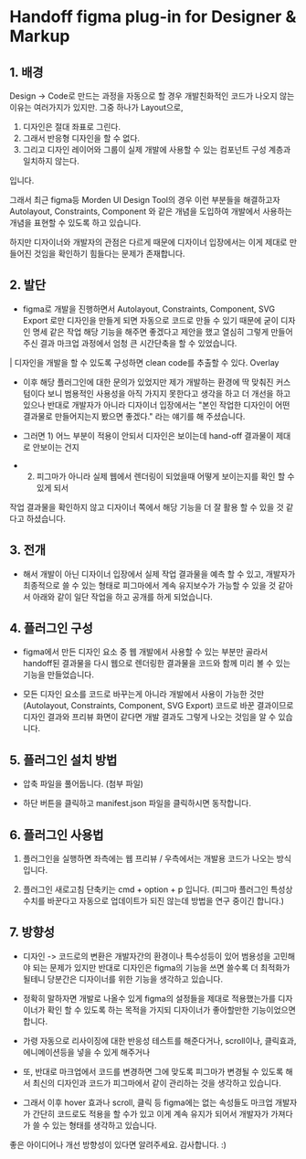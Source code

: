 # Handoff figma plug-in for Designer & Markup


## 1. 배경
Design -> Code로 만드는 과정을 자동으로 할 경우 개발친화적인 코드가 나오지 않는 이유는 여러가지가 있지만. 그중 하나가 Layout으로,

1) 디자인은 절대 좌표로 그린다. 
2) 그래서 반응형 디자인을 할 수 없다. 
3) 그리고 디자인 레이어와 그룹이 실제 개발에 사용할 수 있는 컴포넌트 구성 계층과 일치하지 않는다.

입니다.

그래서 최근 figma등 Morden UI Design Tool의 경우 이런 부분들을 해결하고자 Autolayout, Constraints, Component 와 같은 개념을 도입하여 개발에서 사용하는 개념을 표현할 수 있도록 하고 있습니다.

하지만 디자이너와 개발자의 관점은 다르게 때문에 디자이너 입장에서는 이게 제대로 만들어진 것임을 확인하기 힘들다는 문제가 존재합니다.



## 2. 발단

- figma로 개발을 진행하면서 Autolayout, Constraints, Component, SVG Export 로만 디자인을 만들게 되면 자동으로 코드로 만들 수 있기 때문에 굳이 디자인 명세 같은 작업 해당 기능을 해주면 좋겠다고 제안을 했고 열심히 그렇게 만들어주신 결과 마크업 과정에서 엄청 큰 시간단축을 할 수 있었습니다.

| 디자인을 개발을 할 수 있도록 구성하면 clean code를 추출할 수 있다. Overlay

- 이후 해당 플러그인에 대한 문의가 있었지만 제가 개발하는 환경에 딱 맞춰진 커스텀이다 보니 범용적인 사용성을 아직 가지지 못한다고 생각을 하고 더 개선을 하고 있으나 반대로 개발자가 아니라 디자이너 입장에서는 "본인 작업한 디자인이 어떤 결과물로 만들어지는지 봤으면 좋겠다." 라는 얘기를 해 주셨습니다.

- 그러면 1) 어느 부분이 적용이 안되서 디자인은 보이는데 hand-off 결과물이 제대로 안보이는 건지
- 2) 피그마가 아니라 실제 웹에서 렌더링이 되었을때 어떻게 보이는지를 확인 할 수 있게 되서

 작업 결과물을 확인하지 않고 디자이너 쪽에서 해당 기능을 더 잘 활용 할 수 있을 것 같다고 하셨습니다.



## 3. 전개
- 해서 개발이 아닌 디자이너 입장에서 실제 작업 결과물을 예측 할 수 있고, 개발자가 최종적으로 쓸 수 있는 형태로 피그마에서 계속 유지보수가 가능할 수 있을 것 같아서 아래와 같이 일단 작업을 하고 공개를 하게 되었습니다.



## 4. 플러그인 구성
- figma에서 만든 디자인 요소 중 웹 개발에서 사용할 수 있는 부분만 골라서 handoff된 결과물을 다시 웹으로 렌더링한 결과물을 코드와 함께 미리 볼 수 있는 기능을 만들었습니다.

- 모든 디자인 요소를 코드로 바꾸는게 아니라 개발에서 사용이 가능한 것만 (Autolayout, Constraints, Component, SVG Export) 코드로 바꾼 결과이므로 디자인 결과와 프리뷰 화면이 같다면 개발 결과도 그렇게 나오는 것임을 알 수 있습니다.



## 5. 플러그인 설치 방법

-  압축 파일을 풀어둡니다. (첨부 파일)

- 하단 버튼을 클릭하고 manifest.json 파일을 클릭하시면 동작합니다.




## 6. 플러그인 사용법

1) 플러그인을 실행하면 좌측에는 웹 프리뷰 / 우측에서는 개발용 코드가 나오는 방식입니다.

2) 플러그인 새로고침 단축키는 cmd + option + p 입니다.
(피그마 플러그인 특성상 수치를 바꾼다고 자동으로 업데이트가 되진 않는데 방법을 연구 중이긴 합니다.)




## 7. 방향성

- 디자인 -> 코드로의 변환은 개발자간의 환경이나 특수성등이 있어 범용성을 고민해야 되는 문제가 있지만 반대로 디자인은 figma의 기능을 쓰면 쓸수록 더 최적화가 될테니 당분간은 디자이너를 위한 기능을 생각하고 있습니다.

- 정확히 말하자면 개발로 나올수 있게 figma의 설정들을 제대로 적용했는가를 디자이너가 확인 할 수 있도록 하는 목적을 가지되 디자이너가 좋아할만한 기능이었으면 합니다.

- 가령 자동으로 리사이징에 대한 반응성 테스트를 해준다거나,  scroll이나, 클릭효과, 에니메이션등을 넣을 수 있게 해주거나

- 또, 반대로 마크업에서 코드를 변경하면 그에 맞도록 피그마가 변경될 수 있도록 해서 최신의 디자인과 코드가 피그마에서 같이 관리하는 것을 생각하고 있습니다.

- 그래서 이후 hover 효과나 scroll, 클릭 등 figma에는 없는 속성들도 마크업 개발자가 간단히 코드로도 적용을 할 수가 있고 이게 계속 유지가 되어서 개발자가 가져다가 쓸 수 있는 형태를 생각하고 있습니다.


좋은 아이디어나 개선 방향성이 있다면 알려주세요. 감사합니다. :)